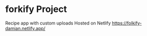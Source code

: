 # forkify Project

Recipe app with custom uploads
Hosted on Netlify https://folkify-damian.netlify.app/
